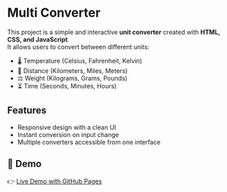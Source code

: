 # Multi Converter

This project is a simple and interactive **unit converter** created with **HTML, CSS, and JavaScript**.  
It allows users to convert between different units:

- 🌡️ Temperature (Celsius, Fahrenheit, Kelvin)  
- 📏 Distance (Kilometers, Miles, Meters)  
- ⚖️ Weight (Kilograms, Grams, Pounds)  
- ⏳ Time (Seconds, Minutes, Hours)  

## Features
- Responsive design with a clean UI  
- Instant conversion on input change  
- Multiple converters accessible from one interface  

## 🚀 Demo
👉 [Live Demo with GitHub Pages](https://slimouu.github.io/Multi-converter-project/)

